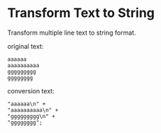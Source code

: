 # Transform Text to String
Transform multiple line text to string format. 

original text: 
```
aaaaaa
aaaaaaaaaa
ggggggggg
gggggggg
```
conversion text: 
```
"aaaaaa\n" + 
"aaaaaaaaaa\n" + 
"ggggggggg\n" + 
"gggggggg";
```